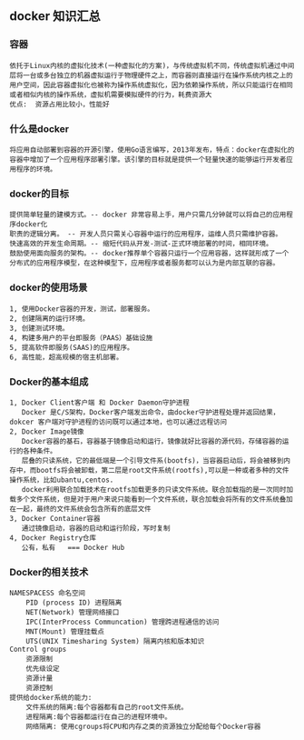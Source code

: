 ## docker 知识汇总
### 容器
    依托于Linux内核的虚拟化技术(一种虚拟化的方案)，与传统虚拟机不同，传统虚拟机通过中间层将一台或多台独立的机器虚拟运行于物理硬件之上，而容器则直接运行在操作系统内核之上的用户空间，因此容器虚拟化也被称为操作系统虚拟化，因为依赖操作系统，所以只能运行在相同或者相似内核的操作系统，虚拟机需要模拟硬件的行为，耗费资源大
    优点:  资源占用比较小，性能好
### 什么是docker
    将应用自动部署到容器的开源引擎，使用Go语言编写，2013年发布，特点：docker在虚拟化的容器中增加了一个应用程序部署引擎。该引擎的目标就是提供一个轻量快速的能够运行开发者应用程序的环境。
### docker的目标    
    提供简单轻量的建模方式。-- docker 非常容易上手，用户只需几分钟就可以将自己的应用程序docker化
    职责的逻辑分离。 -- 开发人员只需关心容器中运行的应用程序，运维人员只需维护容器。
    快速高效的开发生命周期。-- 缩短代码从开发-测试-正式环境部署的时间，相同环境。
    鼓励使用面向服务的架构。-- docker推荐单个容器只运行一个应用容器，这样就形成了一个分布式的应用程序模型，在这种模型下，应用程序或者服务都可以认为是内部互联的容器。  
### docker的使用场景
    1, 使用Docker容器的开发，测试，部署服务。
    2, 创建隔离的运行环境。
    3, 创建测试环境。
    4, 构建多用户的平台即服务（PAAS）基础设施
    5, 提高软件即服务(SAAS)的应用程序。
    6, 高性能，超高规模的宿主机部署。
### Docker的基本组成
    1, Docker Client客户端 和 Docker Daemon守护进程
       Docker 是C/S架构，Docker客户端发出命令，由docker守护进程处理并返回结果，dokcer 客户端对守护进程的访问既可以通过本地，也可以通过远程访问
    2, Docker Image镜像
       Docker容器的基石，容器基于镜像启动和运行，镜像就好比容器的源代码，存储容器的运行的各种条件。
       层叠的只读系统，它的最低端是一个引导文件系(bootfs)，当容器启动后，将会被移到内存中，而bootfs将会被卸载，第二层是root文件系统(rootfs),可以是一种或者多种的文件操作系统，比如ubantu,centos.
       docker利用联合加载技术在rootfs加载更多的只读文件系统。联合加载指的是一次同时加载多个文件系统，但是对于用户来说只能看到一个文件系统，联合加载会将所有的文件系统叠加在一起，最终的文件系统会包含所有的底层文件
    3, Docker Container容器
       通过镜像启动，容器的启动和运行阶段，写时复制
    4, Docker Registry仓库
       公有，私有   === Docker Hub
### Docker的相关技术
    NAMESPACESS 命名空间
        PID (process ID) 进程隔离
        NET(Network) 管理网络接口
        IPC(InterProcess Communcation) 管理跨进程通信的访问
        MNT(Mount) 管理挂载点
        UTS(UNIX Timesharing System) 隔离内核和版本知识
    Control groups
        资源限制
        优先级设定
        资源计量
        资源控制
    提供给docker系统的能力: 
        文件系统的隔离:每个容器都有自己的root文件系统。
        进程隔离:每个容器都运行在自己的进程环境中。
        网络隔离: 使用cgroups将CPU和内存之类的资源独立分配给每个Docker容器
    